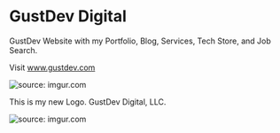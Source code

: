 # GustDev Digital

GustDev Website with my Portfolio, Blog, Services, Tech Store, and Job Search.   

Visit www.gustdev.com 


 <img src="http://i.imgur.com/jiaLC2k.png" title="source: imgur.com" />
 



This is my new Logo. GustDev Digital, LLC.
 
<img src="http://i.imgur.com/rANYKKI.png" title="source: imgur.com" />
